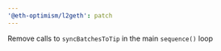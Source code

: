 ```yaml
---
'@eth-optimism/l2geth': patch
---
```


Remove calls to `syncBatchesToTip` in the main `sequence()` loop
